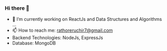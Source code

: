 ### Hi there 👋

<!--
**rathoreruchir7/rathoreruchir7** is a ✨ _special_ ✨ repository because its `README.md` (this file) appears on your GitHub profile.
<!-- 
Here are some ideas to get you started: -->
- 🔭 I’m currently working on ReactJs and Data Structures and Algorithms ...
- 📫 How to reach me: rathoreruchir7@gmail.com
- Backend Technologies: NodeJs, ExpressJs
- Database: MongoDB
